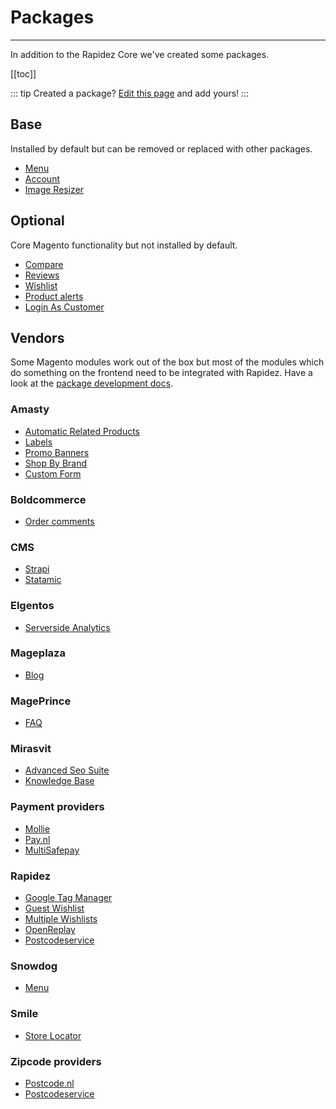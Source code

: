 # Packages

---

In addition to the Rapidez Core we've created some packages.

[[toc]]

::: tip Created a package?
[Edit this page](https://github.com/rapidez/docs/edit/master/src/0.x/packages.md) and add yours!
:::

## Base

Installed by default but can be removed or replaced with other packages.

- [Menu](https://github.com/rapidez/menu)
- [Account](https://github.com/rapidez/account)
- [Image Resizer](https://github.com/rapidez/image-resizer)

## Optional

Core Magento functionality but not installed by default.

- [Compare](https://github.com/rapidez/compare)
- [Reviews](https://github.com/rapidez/reviews)
- [Wishlist](https://github.com/rapidez/wishlist)
- [Product alerts](https://github.com/rapidez/product-alert)
- [Login As Customer](https://github.com/rapidez/login-as-customer)

## Vendors

Some Magento modules work out of the box but most of the modules which do something on the frontend need to be integrated with Rapidez. Have a look at the [package development docs](package-development.md).

### Amasty

- [Automatic Related Products](https://github.com/rapidez/amasty-automatic-related-products)
- [Labels](https://github.com/rapidez/amasty-label)
- [Promo Banners](https://github.com/rapidez/amasty-promo-banners)
- [Shop By Brand](https://github.com/rapidez/amasty-shop-by-brand)
- [Custom Form](https://github.com/rapidez/amasty-custom-form)

### Boldcommerce

- [Order comments](https://github.com/rapidez/boldcommerce-order-comments)

### CMS

- [Strapi](https://github.com/rapidez/strapi)
- [Statamic](https://github.com/rapidez/statamic)

### Elgentos

- [Serverside Analytics](https://github.com/rapidez/elgentos-serverside-analytics)

### Mageplaza

- [Blog](https://github.com/rapidez/mageplaza-blog)

### MagePrince

- [FAQ](https://github.com/rapidez/mageprince-faq)

### Mirasvit

- [Advanced Seo Suite](https://github.com/rapidez/mirasvit-advanced-seo-suite)
- [Knowledge Base](https://github.com/rapidez/mirasvit-knowledge-base)

### Payment providers

- [Mollie](https://github.com/rapidez/mollie)
- [Pay.nl](https://github.com/rapidez/paynl)
- [MultiSafepay](https://github.com/rapidez/multisafepay)

### Rapidez

- [Google Tag Manager](https://github.com/rapidez/gtm)
- [Guest Wishlist](https://github.com/rapidez/guest-wishlist)
- [Multiple Wishlists](https://github.com/rapidez/multiple-wishlists)
- [OpenReplay](https://github.com/rapidez/openreplay)
- [Postcodeservice](https://github.com/rapidez/postcodeservice)

### Snowdog

- [Menu](https://github.com/rapidez/snowdog-menu)

### Smile

- [Store Locator](https://github.com/rapidez/smile-store-locator)

### Zipcode providers

- [Postcode.nl](https://github.com/rapidez/experius-postcode-nl)
- [Postcodeservice](https://github.com/rapidez/postcodeservice)
